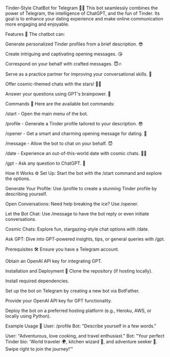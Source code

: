 Tinder-Style ChatBot for Telegram 🚀🔥
This bot seamlessly combines the power of Telegram, the intelligence of ChatGPT, and the fun of Tinder. Its goal is to enhance your dating experience and make online communication more engaging and enjoyable.

Features 🎉
The chatbot can:

Generate personalized Tinder profiles from a brief description. 😎

Create intriguing and captivating opening messages. 😘

Correspond on your behalf with crafted messages. 😇🔥

Serve as a practice partner for improving your conversational skills. 🥰

Offer cosmic-themed chats with the stars! 🌟🔥

Answer your questions using GPT's brainpower. 🧠

Commands 📜
Here are the available bot commands:

/start - Open the main menu of the bot.

/profile - Generate a Tinder profile tailored to your description. 😎

/opener - Get a smart and charming opening message for dating. 🥰

/message - Allow the bot to chat on your behalf. 😈

/date - Experience an out-of-this-world date with cosmic chats. 🌌🔥

/gpt - Ask any question to ChatGPT. 🧠

How It Works ⚙️
Set Up: Start the bot with the /start command and explore the options.

Generate Your Profile: Use /profile to create a stunning Tinder profile by describing yourself.

Open Conversations: Need help breaking the ice? Use /opener.

Let the Bot Chat: Use /message to have the bot reply or even initiate conversations.

Cosmic Chats: Explore fun, stargazing-style chat options with /date.

Ask GPT: Dive into GPT-powered insights, tips, or general queries with /gpt.

Prerequisites 🛠️
Ensure you have a Telegram account.

Obtain an OpenAI API key for integrating GPT.

Installation and Deployment 🚀
Clone the repository (if hosting locally).

Install required dependencies.

Set up the bot on Telegram by creating a new bot via BotFather.

Provide your OpenAI API key for GPT functionality.

Deploy the bot on a preferred hosting platform (e.g., Heroku, AWS, or locally using Python).

Example Usage 💬
User: /profile Bot: "Describe yourself in a few words."

User: "Adventurous, love cooking, and travel enthusiast." Bot: "Your perfect Tinder bio: 'World traveler 🌍, kitchen wizard 🍳, and adventure seeker 🚀. Swipe right to join the journey!'"